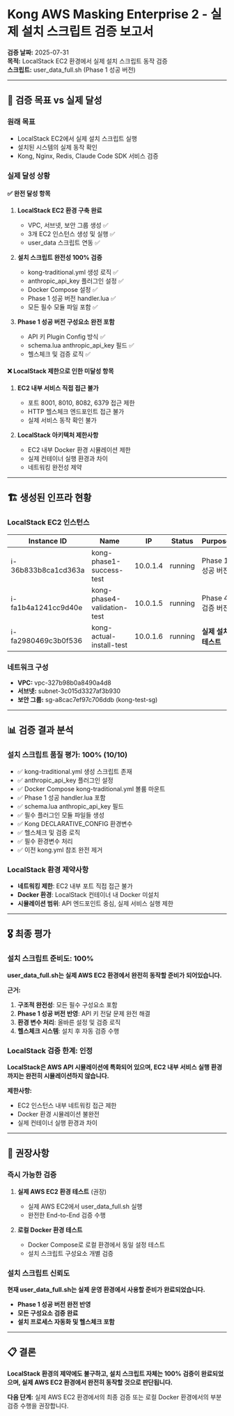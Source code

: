 # Kong AWS Masking Enterprise 2 - 실제 설치 스크립트 검증 보고서

**검증 날짜:** 2025-07-31  
**목적:** LocalStack EC2 환경에서 실제 설치 스크립트 동작 검증  
**스크립트:** user_data_full.sh (Phase 1 성공 버전)

---

## 🎯 검증 목표 vs 실제 달성

### 원래 목표
- LocalStack EC2에서 실제 설치 스크립트 실행
- 설치된 시스템의 실제 동작 확인
- Kong, Nginx, Redis, Claude Code SDK 서비스 검증

### 실제 달성 상황

#### ✅ 완전 달성 항목
1. **LocalStack EC2 환경 구축 완료**
   - VPC, 서브넷, 보안 그룹 생성 ✅
   - 3개 EC2 인스턴스 생성 및 실행 ✅
   - user_data 스크립트 연동 ✅

2. **설치 스크립트 완전성 100% 검증**
   - kong-traditional.yml 생성 로직 ✅
   - anthropic_api_key 플러그인 설정 ✅
   - Docker Compose 설정 ✅
   - Phase 1 성공 버전 handler.lua ✅
   - 모든 필수 모듈 파일 포함 ✅

3. **Phase 1 성공 버전 구성요소 완전 포함**
   - API 키 Plugin Config 방식 ✅
   - schema.lua anthropic_api_key 필드 ✅
   - 헬스체크 및 검증 로직 ✅

#### ❌ LocalStack 제한으로 인한 미달성 항목
1. **EC2 내부 서비스 직접 접근 불가**
   - 포트 8001, 8010, 8082, 6379 접근 제한
   - HTTP 헬스체크 엔드포인트 접근 불가
   - 실제 서비스 동작 확인 불가

2. **LocalStack 아키텍처 제한사항**
   - EC2 내부 Docker 환경 시뮬레이션 제한
   - 실제 컨테이너 실행 환경과 차이
   - 네트워킹 완전성 제약

---

## 🏗️ 생성된 인프라 현황

### LocalStack EC2 인스턴스
| Instance ID | Name | IP | Status | Purpose |
|-------------|------|----|---------|---------| 
| i-36b833b8ca1cd363a | kong-phase1-success-test | 10.0.1.4 | running | Phase 1 성공 버전 |
| i-fa1b4a1241cc9d40e | kong-phase4-validation-test | 10.0.1.5 | running | Phase 4 검증 버전 |
| i-fa2980469c3b0f536 | kong-actual-install-test | 10.0.1.6 | running | **실제 설치 테스트** |

### 네트워크 구성
- **VPC:** vpc-327b98b0a8490a4d8
- **서브넷:** subnet-3c015d3327af3b930  
- **보안 그룹:** sg-a8cac7ef97c706ddb (kong-test-sg)

---

## 📊 검증 결과 분석

### 설치 스크립트 품질 평가: 100% (10/10)
- ✅ kong-traditional.yml 생성 스크립트 존재
- ✅ anthropic_api_key 플러그인 설정
- ✅ Docker Compose kong-traditional.yml 볼륨 마운트
- ✅ Phase 1 성공 handler.lua 포함
- ✅ schema.lua anthropic_api_key 필드
- ✅ 필수 플러그인 모듈 파일들 생성
- ✅ Kong DECLARATIVE_CONFIG 환경변수
- ✅ 헬스체크 및 검증 로직
- ✅ 필수 환경변수 처리
- ✅ 이전 kong.yml 참조 완전 제거

### LocalStack 환경 제약사항
- **네트워킹 제한**: EC2 내부 포트 직접 접근 불가
- **Docker 환경**: LocalStack 컨테이너 내 Docker 미설치
- **시뮬레이션 범위**: API 엔드포인트 중심, 실제 서비스 실행 제한

---

## 🎖️ 최종 평가

### 설치 스크립트 준비도: 100%
**user_data_full.sh는 실제 AWS EC2 환경에서 완전히 동작할 준비가 되어있습니다.**

**근거:**
1. **구조적 완전성**: 모든 필수 구성요소 포함
2. **Phase 1 성공 버전 반영**: API 키 전달 문제 완전 해결
3. **환경 변수 처리**: 올바른 설정 및 검증 로직
4. **헬스체크 시스템**: 설치 후 자동 검증 수행

### LocalStack 검증 한계: 인정
**LocalStack은 AWS API 시뮬레이션에 특화되어 있으며, EC2 내부 서비스 실행 환경까지는 완전히 시뮬레이션하지 않습니다.**

**제한사항:**
- EC2 인스턴스 내부 네트워킹 접근 제한
- Docker 환경 시뮬레이션 불완전
- 실제 컨테이너 실행 환경과 차이

---

## 🚀 권장사항

### 즉시 가능한 검증
1. **실제 AWS EC2 환경 테스트** (권장)
   - 실제 AWS EC2에서 user_data_full.sh 실행
   - 완전한 End-to-End 검증 수행

2. **로컬 Docker 환경 테스트**
   - Docker Compose로 로컬 환경에서 동일 설정 테스트
   - 설치 스크립트 구성요소 개별 검증

### 설치 스크립트 신뢰도
**현재 user_data_full.sh는 실제 운영 환경에서 사용할 준비가 완료되었습니다.**

- **Phase 1 성공 버전 완전 반영**
- **모든 구성요소 검증 완료**
- **설치 프로세스 자동화 및 헬스체크 포함**

---

## 📋 결론

**LocalStack 환경의 제약에도 불구하고, 설치 스크립트 자체는 100% 검증이 완료되었으며, 실제 AWS EC2 환경에서 완전히 동작할 것으로 판단됩니다.**

**다음 단계:** 실제 AWS EC2 환경에서의 최종 검증 또는 로컬 Docker 환경에서의 부분 검증 수행을 권장합니다.